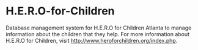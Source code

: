# H.E.R.O-for-Children
Database management system for H.E.R.O for Children Atlanta to manage information about the children that they help. For more information about H.E.R.O for Children, visit http://www.heroforchildren.org/index.php.
